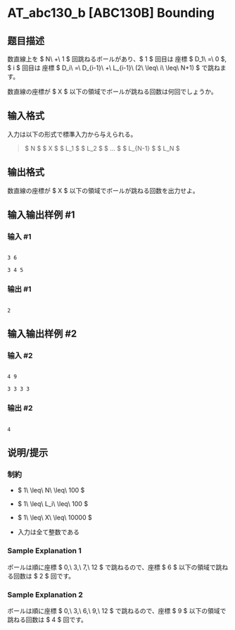 # AT_abc130_b [ABC130B] Bounding

## 题目描述

[problemUrl]: https://atcoder.jp/contests/abc130/tasks/abc130_b

数直線上を $ N\ +\ 1 $ 回跳ねるボールがあり、$ 1 $ 回目は 座標 $ D_1\ =\ 0 $, $ i $ 回目は 座標 $ D_i\ =\ D_{i-1}\ +\ L_{i-1}\ (2\ \leq\ i\ \leq\ N+1) $ で跳ねます。

数直線の座標が $ X $ 以下の領域でボールが跳ねる回数は何回でしょうか。

## 输入格式

入力は以下の形式で標準入力から与えられる。

> $ N $ $ X $ $ L_1 $ $ L_2 $ $ ... $ $ L_{N-1} $ $ L_N $

## 输出格式

数直線の座標が $ X $ 以下の領域でボールが跳ねる回数を出力せよ。

## 输入输出样例 #1

### 输入 #1

```
3 6
3 4 5
```

### 输出 #1

```
2
```

## 输入输出样例 #2

### 输入 #2

```
4 9
3 3 3 3
```

### 输出 #2

```
4
```

## 说明/提示

### 制約

- $ 1\ \leq\ N\ \leq\ 100 $
- $ 1\ \leq\ L_i\ \leq\ 100 $
- $ 1\ \leq\ X\ \leq\ 10000 $
- 入力は全て整数である

### Sample Explanation 1

ボールは順に座標 $ 0,\ 3,\ 7,\ 12 $ で跳ねるので、座標 $ 6 $ 以下の領域で跳ねる回数は $ 2 $ 回です。

### Sample Explanation 2

ボールは順に座標 $ 0,\ 3,\ 6,\ 9,\ 12 $ で跳ねるので、座標 $ 9 $ 以下の領域で跳ねる回数は $ 4 $ 回です。